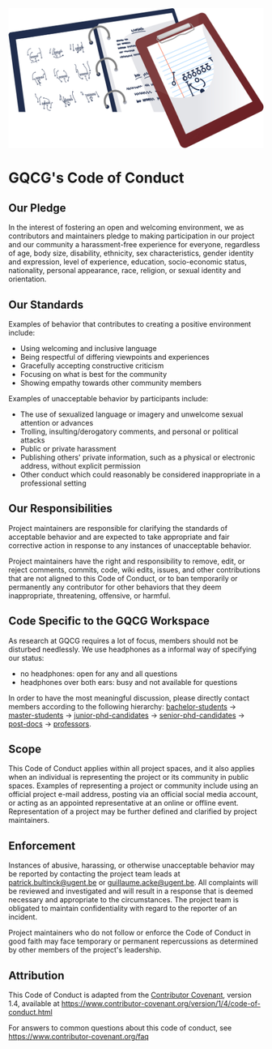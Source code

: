 <p align="center">
<img src="media/coc.jpg" width="600">
</p>

# GQCG's Code of Conduct

## Our Pledge

In the interest of fostering an open and welcoming environment, we as
contributors and maintainers pledge to making participation in our project and
our community a harassment-free experience for everyone, regardless of age, body
size, disability, ethnicity, sex characteristics, gender identity and expression,
level of experience, education, socio-economic status, nationality, personal
appearance, race, religion, or sexual identity and orientation.

## Our Standards

Examples of behavior that contributes to creating a positive environment
include:

* Using welcoming and inclusive language
* Being respectful of differing viewpoints and experiences
* Gracefully accepting constructive criticism
* Focusing on what is best for the community
* Showing empathy towards other community members

Examples of unacceptable behavior by participants include:

* The use of sexualized language or imagery and unwelcome sexual attention or
  advances
* Trolling, insulting/derogatory comments, and personal or political attacks
* Public or private harassment
* Publishing others' private information, such as a physical or electronic
  address, without explicit permission
* Other conduct which could reasonably be considered inappropriate in a
  professional setting

## Our Responsibilities

Project maintainers are responsible for clarifying the standards of acceptable
behavior and are expected to take appropriate and fair corrective action in
response to any instances of unacceptable behavior.

Project maintainers have the right and responsibility to remove, edit, or
reject comments, commits, code, wiki edits, issues, and other contributions
that are not aligned to this Code of Conduct, or to ban temporarily or
permanently any contributor for other behaviors that they deem inappropriate,
threatening, offensive, or harmful.

## Code Specific to the GQCG Workspace

As research at GQCG requires a lot of focus, members should not be disturbed needlessly. We use headphones as a informal way of specifying our status:

* no headphones: open for any and all questions
* headphones over both ears: busy and not available for questions

In order to have the most meaningful discussion, please directly contact members according to the following hierarchy:
[bachelor-students](https://github.com/orgs/GQCG/teams/bachelor-students) -> [master-students](https://github.com/orgs/GQCG/teams/master-students) -> [junior-phd-candidates](https://github.com/orgs/GQCG/teams/junior-phd-candidates) -> [senior-phd-candidates](https://github.com/orgs/GQCG/teams/senior-phd-candidates) -> [post-docs](https://github.com/orgs/GQCG/teams/post-docs) -> [professors](https://github.com/orgs/GQCG/teams/professors).

## Scope

This Code of Conduct applies within all project spaces, and it also applies when
an individual is representing the project or its community in public spaces.
Examples of representing a project or community include using an official
project e-mail address, posting via an official social media account, or acting
as an appointed representative at an online or offline event. Representation of
a project may be further defined and clarified by project maintainers.

## Enforcement

Instances of abusive, harassing, or otherwise unacceptable behavior may be
reported by contacting the project team leads at patrick.bultinck@ugent.be or guillaume.acke@ugent.be. All
complaints will be reviewed and investigated and will result in a response that
is deemed necessary and appropriate to the circumstances. The project team is
obligated to maintain confidentiality with regard to the reporter of an incident.

Project maintainers who do not follow or enforce the Code of Conduct in good
faith may face temporary or permanent repercussions as determined by other
members of the project's leadership.

## Attribution

This Code of Conduct is adapted from the [Contributor Covenant][homepage], version 1.4,
available at https://www.contributor-covenant.org/version/1/4/code-of-conduct.html

[homepage]: https://www.contributor-covenant.org

For answers to common questions about this code of conduct, see
https://www.contributor-covenant.org/faq
